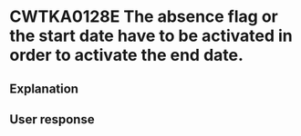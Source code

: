 # CWTKA0128E The absence flag or the start date have to be activated in order to activate the end date.

## Explanation

## User response
